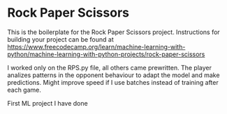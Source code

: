 # Rock Paper Scissors

This is the boilerplate for the Rock Paper Scissors project. Instructions for building your project can be found at https://www.freecodecamp.org/learn/machine-learning-with-python/machine-learning-with-python-projects/rock-paper-scissors

I worked only on the RPS.py file, all others came prewritten. 
The player analizes patterns in the opponent behaviour to adapt the model and make predictions. 
Might improve speed if I use batches instead of training after each game.

First ML project I have done
